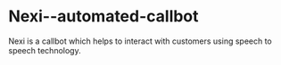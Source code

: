 # Nexi--automated-callbot
Nexi is a callbot which helps to interact with customers using speech to speech technology.
